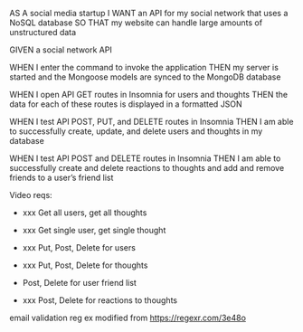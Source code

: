 AS A social media startup
I WANT an API for my social network that uses a NoSQL database
SO THAT my website can handle large amounts of unstructured data

GIVEN a social network API

WHEN I enter the command to invoke the application
THEN my server is started and the Mongoose models are synced to the MongoDB database

WHEN I open API GET routes in Insomnia for users and thoughts
THEN the data for each of these routes is displayed in a formatted JSON

WHEN I test API POST, PUT, and DELETE routes in Insomnia
THEN I am able to successfully create, update, and delete users and thoughts in my database

WHEN I test API POST and DELETE routes in Insomnia
THEN I am able to successfully create and delete reactions to thoughts and add and remove friends to a user’s friend list

Video reqs:

- xxx Get all users, get all thoughts

- xxx Get single user, get single thought

- xxx Put, Post, Delete for users

- xxx Put, Post, Delete for thoughts

- Post, Delete for user friend list

- xxx Post, Delete for reactions to thoughts

email validation reg ex modified from https://regexr.com/3e48o
